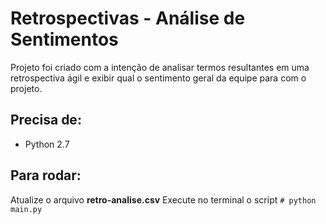 # Retrospectivas - Análise de Sentimentos

Projeto foi criado com a intenção de analisar termos resultantes em uma retrospectiva ágil e exibir qual o sentimento geral da equipe para com o projeto.

## Precisa de:
 - Python 2.7

## Para rodar:
 Atualize o arquivo **retro-analise.csv**
 Execute no terminal o script `# python main.py`